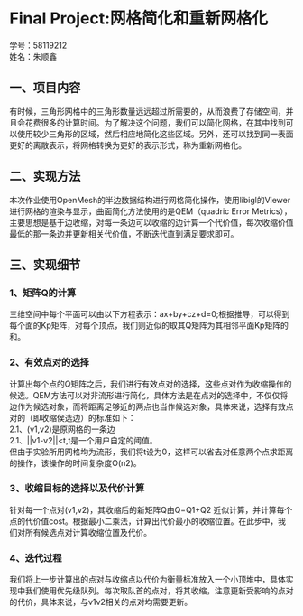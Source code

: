 # Final Project:网格简化和重新网格化
学号：58119212  
姓名：朱顺鑫  
## 一、项目内容  
有时候，三角形网格中的三角形数量远远超过所需要的，从而浪费了存储空间，并且会花费很多的计算时间。为了解决这个问题，我们可以简化网格，在其中找到可以使用较少三角形的区域，然后相应地简化这些区域。另外，还可以找到同一表面更好的离散表示，将网格转换为更好的表示形式，称为重新网格化。
## 二、实现方法  
本次作业使用OpenMesh的半边数据结构进行网格简化操作，使用libigl的Viewer进行网格的渲染与显示，曲面简化方法使用的是QEM（quadric Error Metrics），主要思想是基于边收缩，对每一条边可以收缩的边计算一个代价值，每次收缩价值最低的那一条边并更新相关代价值，不断迭代直到满足要求即可。
## 三、实现细节  
### 1、矩阵Q的计算  
三维空间中每个平面可以由以下方程表示：ax+by+cz+d=0;根据推导，可以得到每个面的Kp矩阵，对每个顶点，我们则近似的取其Q矩阵为其相邻平面Kp矩阵的和。
### 2、有效点对的选择  
计算出每个点的Q矩阵之后，我们进行有效点对的选择，这些点对作为收缩操作的候选。QEM方法可以对非流形进行简化，具体方法是在点对的选择中，不仅仅将边作为候选对象，而将距离足够近的两点也当作候选对象，具体来说，选择有效点对的（即收缩侯选边）的标准如下：  
2.1、(v1,v2)是原网格的一条边  
2.1、||v1-v2||<t,t是一个用户自定的阈值。  
但由于实验所用网格均为流形，我们将t设为0，这样可以省去对任意两个点求距离的操作，该操作的时间复杂度O(n2)。  
### 3、收缩目标的选择以及代价计算  
针对每一个点对(v1,v2)，其收缩后的新矩阵Q由Q=Q1+Q2 近似计算，并计算每个点的代价值cost。根据最小二乘法，计算出代价最小的收缩位置。在此步中，我们对所有候选点对计算收缩位置及代价。  
### 4、迭代过程  
我们将上一步计算出的点对与收缩点以代价为衡量标准放入一个小顶堆中，具体实现中我们使用优先级队列。每次取队首的点对，将其收缩，注意更新受影响的点对的代价，具体来说，与v1v2相关的点对均需要更新。  
